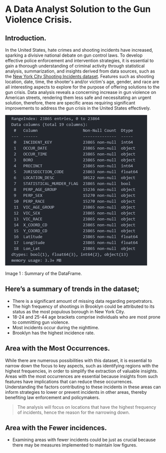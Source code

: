 # A Data Analyst Solution to the Gun Violence Crisis.

## Introduction.

In the United States, hate crimes and shooting incidents have increased, sparking a divisive national debate on gun control laws. To develop effective police enforcement and intervention strategies, it is essential to gain a thorough understanding of criminal activity through statistical analysis, summarization, and insights derived from data sources, such as the [New York City Shooting Incidents dataset](https://www.kaggle.com/thedataperson/nypd-shooting-incident-data-20062021/download). Features such as shooting location, date, time, the shooter's and/or victim's age, gender, and race are all interesting aspects to explore for the purpose of offering solutions to the gun crisis. Data analysis reveals a concerning increase in gun violence on American streets, rendering them less safe and necessitating an urgent solution, therefore, there are specific areas requiring significant improvements to address the gun crisis in the United States effectively.


![Alt text](image-1.png)

Image 1 : Summary of the DataFrame.

## Here’s a summary of trends in the dataset;

- There is a significant amount of missing data regarding perpetrators.
- The high frequency of shootings in Brooklyn could be attributed to its status as the most populous borough in New York City.
- 18-24 and 25-44 age brackets comprise individuals who are most prone to committing gun violence.
- Most incidents occur during the nighttime.
- Brooklyn has the highest incidence rate.


## Area with the Most Occurrences.

While there are numerous possibilities with this dataset, it is essential to narrow down the focus to key aspects, such as identifying regions with the highest frequencies, in order to simplify the extraction of valuable insights. Areas with the most occurrences are essential because insights from such features have implications that can reduce these occurrences. Understanding the factors contributing to these incidents in these areas can inform strategies to lower or prevent incidents in other areas, thereby benefiting law enforcement and policymakers.

> The analysis will focus on locations that have the highest frequency of incidents, hence the reason for the narrowing down.

## Area with the Fewer incidences.

- Examining areas with fewer incidents could be just as crucial because there may be measures implemented to maintain low figures.







